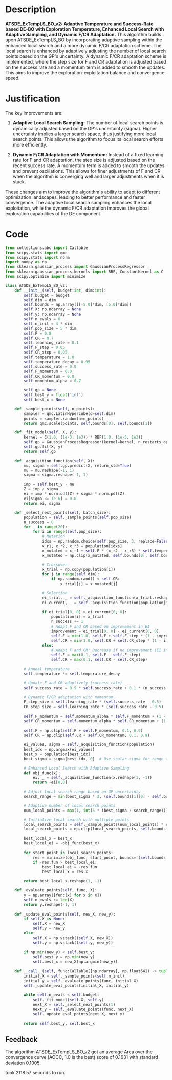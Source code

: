 # Description
**ATSDE_ExTempLS_BO_v2: Adaptive Temperature and Success-Rate based DE-BO with Exploration Temperature, Enhanced Local Search with Adaptive Sampling, and Dynamic F/CR Adaptation.** This algorithm builds upon ATSDE_ExTempLS_BO by incorporating adaptive sampling within the enhanced local search and a more dynamic F/CR adaptation scheme. The local search is enhanced by adaptively adjusting the number of local search points based on the GP's uncertainty. A dynamic F/CR adaptation scheme is implemented, where the step size for F and CR adaptation is adjusted based on the success rate and a momentum term is added to smooth the updates. This aims to improve the exploration-exploitation balance and convergence speed.

# Justification
The key improvements are:

1.  **Adaptive Local Search Sampling:** The number of local search points is dynamically adjusted based on the GP's uncertainty (sigma). Higher uncertainty implies a larger search space, thus justifying more local search points. This allows the algorithm to focus its local search efforts more efficiently.

2.  **Dynamic F/CR Adaptation with Momentum:** Instead of a fixed learning rate for F and CR adaptation, the step size is adjusted based on the recent success rate. A momentum term is added to smooth the updates and prevent oscillations. This allows for finer adjustments of F and CR when the algorithm is converging well and larger adjustments when it is stuck.

These changes aim to improve the algorithm's ability to adapt to different optimization landscapes, leading to better performance and faster convergence. The adaptive local search sampling enhances the local exploitation, while the dynamic F/CR adaptation improves the global exploration capabilities of the DE component.

# Code
```python
from collections.abc import Callable
from scipy.stats import qmc
from scipy.stats import norm
import numpy as np
from sklearn.gaussian_process import GaussianProcessRegressor
from sklearn.gaussian_process.kernels import RBF, ConstantKernel as C
from scipy.optimize import minimize

class ATSDE_ExTempLS_BO_v2:
    def __init__(self, budget:int, dim:int):
        self.budget = budget
        self.dim = dim
        self.bounds = np.array([[-5.0]*dim, [5.0]*dim])
        self.X: np.ndarray = None
        self.y: np.ndarray = None
        self.n_evals = 0
        self.n_init = 4 * dim
        self.pop_size = 5 * dim
        self.F = 0.8
        self.CR = 0.7
        self.learning_rate = 0.1
        self.F_step = 0.05
        self.CR_step = 0.05
        self.temperature = 1.0
        self.temperature_decay = 0.95
        self.success_rate = 0.0
        self.F_momentum = 0.0
        self.CR_momentum = 0.0
        self.momentum_alpha = 0.7

        self.gp = None
        self.best_y = float('inf')
        self.best_x = None

    def _sample_points(self, n_points):
        sampler = qmc.LatinHypercube(d=self.dim)
        points = sampler.random(n=n_points)
        return qmc.scale(points, self.bounds[0], self.bounds[1])

    def _fit_model(self, X, y):
        kernel = C(1.0, (1e-3, 1e3)) * RBF(1.0, (1e-3, 1e3))
        self.gp = GaussianProcessRegressor(kernel=kernel, n_restarts_optimizer=5)
        self.gp.fit(X, y)
        return self.gp

    def _acquisition_function(self, X):
        mu, sigma = self.gp.predict(X, return_std=True)
        mu = mu.reshape(-1, 1)
        sigma = sigma.reshape(-1, 1)

        imp = self.best_y - mu
        Z = imp / sigma
        ei = imp * norm.cdf(Z) + sigma * norm.pdf(Z)
        ei[sigma <= 1e-6] = 0.0
        return ei, sigma

    def _select_next_points(self, batch_size):
        population = self._sample_points(self.pop_size)
        n_success = 0
        for _ in range(20):
            for i in range(self.pop_size):
                # Mutation
                idxs = np.random.choice(self.pop_size, 3, replace=False)
                x_r1, x_r2, x_r3 = population[idxs]
                x_mutated = x_r1 + self.F * (x_r2 - x_r3) * self.temperature
                x_mutated = np.clip(x_mutated, self.bounds[0], self.bounds[1])

                # Crossover
                x_trial = np.copy(population[i])
                for j in range(self.dim):
                    if np.random.rand() < self.CR:
                        x_trial[j] = x_mutated[j]

                # Selection
                ei_trial, _ = self._acquisition_function(x_trial.reshape(1, -1))
                ei_current, _ = self._acquisition_function(population[i].reshape(1, -1))
                
                if ei_trial[0, 0] > ei_current[0, 0]:
                    population[i] = x_trial
                    n_success += 1
                    # Adapt F and CR based on improvement in EI
                    improvement = ei_trial[0, 0] - ei_current[0, 0]
                    self.F = min(1.0, self.F + self.F_step * (1 - improvement))
                    self.CR = min(1.0, self.CR + self.CR_step * (1 - improvement))
                else:
                    # Adapt F and CR: Decrease if no improvement (EI improvement)
                    self.F = max(0.1, self.F - self.F_step)
                    self.CR = max(0.1, self.CR - self.CR_step)

        # Anneal temperature
        self.temperature *= self.temperature_decay

        # Update F and CR adaptively (success rate)
        self.success_rate = 0.9 * self.success_rate + 0.1 * (n_success / self.pop_size)
        
        # Dynamic F/CR adaptation with momentum
        F_step_size = self.learning_rate * (self.success_rate - 0.5)
        CR_step_size = self.learning_rate * (self.success_rate - 0.5)
        
        self.F_momentum = self.momentum_alpha * self.F_momentum + (1 - self.momentum_alpha) * F_step_size
        self.CR_momentum = self.momentum_alpha * self.CR_momentum + (1 - self.momentum_alpha) * CR_step_size
        
        self.F = np.clip(self.F + self.F_momentum, 0.1, 0.9)
        self.CR = np.clip(self.CR + self.CR_momentum, 0.1, 0.9)

        ei_values, sigma = self._acquisition_function(population)
        best_idx = np.argmax(ei_values)
        best_x = population[best_idx]
        best_sigma = sigma[best_idx, 0]  # Use scalar sigma for range adjustment

        # Enhanced Local Search with Adaptive Sampling
        def obj_func(x):
            ei, _ = self._acquisition_function(x.reshape(1, -1))
            return -ei[0,0]

        # Adjust local search range based on GP uncertainty
        search_range = min(best_sigma * 2, (self.bounds[1][0] - self.bounds[0][0]) / 2) # Limit search range

        # Adaptive number of local search points
        num_local_points = max(1, int(5 * (best_sigma / search_range))) # At least 1 point

        # Initialize local search with multiple points
        local_search_points = self._sample_points(num_local_points) * search_range + best_x
        local_search_points = np.clip(local_search_points, self.bounds[0], self.bounds[1])

        best_local_x = best_x
        best_local_ei = -obj_func(best_x)
        
        for start_point in local_search_points:
            res = minimize(obj_func, start_point, bounds=[(self.bounds[0][i], self.bounds[1][i]) for i in range(self.dim)], method='L-BFGS-B')
            if -res.fun > best_local_ei:
                best_local_ei = -res.fun
                best_local_x = res.x

        return best_local_x.reshape(1, -1)

    def _evaluate_points(self, func, X):
        y = np.array([func(x) for x in X])
        self.n_evals += len(X)
        return y.reshape(-1, 1)
    
    def _update_eval_points(self, new_X, new_y):
        if self.X is None:
            self.X = new_X
            self.y = new_y
        else:
            self.X = np.vstack((self.X, new_X))
            self.y = np.vstack((self.y, new_y))
            
        if np.min(new_y) < self.best_y:
            self.best_y = np.min(new_y)
            self.best_x = new_X[np.argmin(new_y)]
    
    def __call__(self, func:Callable[[np.ndarray], np.float64]) -> tuple[np.float64, np.array]:
        initial_X = self._sample_points(self.n_init)
        initial_y = self._evaluate_points(func, initial_X)
        self._update_eval_points(initial_X, initial_y)
        
        while self.n_evals < self.budget:
            self._fit_model(self.X, self.y)
            next_X = self._select_next_points(1)
            next_y = self._evaluate_points(func, next_X)
            self._update_eval_points(next_X, next_y)

        return self.best_y, self.best_x
```
## Feedback
 The algorithm ATSDE_ExTempLS_BO_v2 got an average Area over the convergence curve (AOCC, 1.0 is the best) score of 0.1631 with standard deviation 0.1005.

took 2118.57 seconds to run.